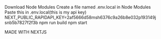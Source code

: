 Download Node Modules
Create a file named .env.local in Node Modules 
Paste this in  .env.local(this is my api key)    NEXT_PUBLIC_RAPIDAPI_KEY=2af5666d58msh6376c9a26b8e032p193149jsnb5b7827f2f3b
npm run build
npm start 

MADE WITH NEXTJS